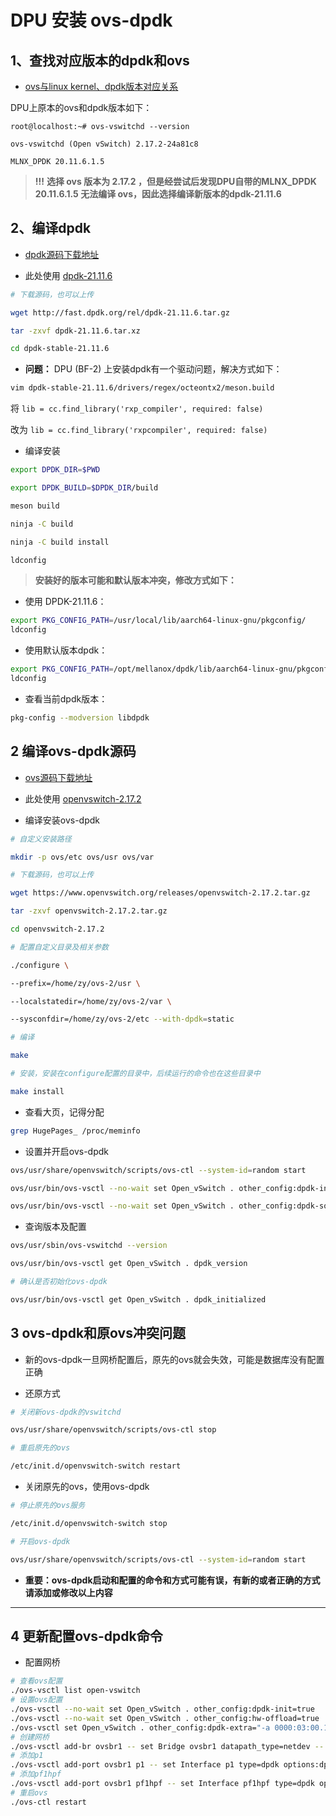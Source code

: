 # DPU 安装 ovs-dpdk

## 1、查找对应版本的dpdk和ovs

- [ovs与linux kernel、dpdk版本对应关系](https://docs.openvswitch.org/en/latest/faq/releases/)

DPU上原本的ovs和dpdk版本如下：

```textile
root@localhost:~# ovs-vswitchd --version

ovs-vswitchd (Open vSwitch) 2.17.2-24a81c8

MLNX_DPDK 20.11.6.1.5
```

> **!!!** **选择 ovs 版本为 2.17.2 ，但是经尝试后发现DPU自带的MLNX_DPDK 20.11.6.1.5 无法编译 ovs，因此选择编译新版本的dpdk-21.11.6**

## 2、编译dpdk

- [dpdk源码下载地址 ](http://fast.dpdk.org/rel/)

- 此处使用 [dpdk-21.11.6](http://fast.dpdk.org/rel/dpdk-21.11.6.tar.gz)

```bash
# 下载源码，也可以上传

wget http://fast.dpdk.org/rel/dpdk-21.11.6.tar.gz

tar -zxvf dpdk-21.11.6.tar.xz

cd dpdk-stable-21.11.6
```

- **问题：** DPU (BF-2) 上安装dpdk有一个驱动问题，解决方式如下：

```bash
vim dpdk-stable-21.11.6/drivers/regex/octeontx2/meson.build
```

将 `lib = cc.find_library('rxp_compiler', required: false)`  

改为 `lib = cc.find_library('rxpcompiler', required: false)`

- 编译安装

```bash
export DPDK_DIR=$PWD

export DPDK_BUILD=$DPDK_DIR/build

meson build

ninja -C build

ninja -C build install

ldconfig
```

> **安装好的版本可能和默认版本冲突，修改方式如下：**

- 使用 DPDK-21.11.6：

```bash
export PKG_CONFIG_PATH=/usr/local/lib/aarch64-linux-gnu/pkgconfig/
ldconfig
```

- 使用默认版本dpdk：

```bash
export PKG_CONFIG_PATH=/opt/mellanox/dpdk/lib/aarch64-linux-gnu/pkgconfig
ldconfig
```

- 查看当前dpdk版本：

```bash
pkg-config --modversion libdpdk
```

## 2 编译ovs-dpdk源码

- [ovs源码下载地址](https://www.openvswitch.org/download/)

- 此处使用 [openvswitch-2.17.2](https://www.openvswitch.org/releases/openvswitch-2.17.2.tar.gz)

- 编译安装ovs-dpdk

```bash
# 自定义安装路径

mkdir -p ovs/etc ovs/usr ovs/var

# 下载源码，也可以上传

wget https://www.openvswitch.org/releases/openvswitch-2.17.2.tar.gz

tar -zxvf openvswitch-2.17.2.tar.gz

cd openvswitch-2.17.2

# 配置自定义目录及相关参数

./configure \

--prefix=/home/zy/ovs-2/usr \

--localstatedir=/home/zy/ovs-2/var \

--sysconfdir=/home/zy/ovs-2/etc --with-dpdk=static

# 编译

make

# 安装，安装在configure配置的目录中，后续运行的命令也在这些目录中

make install
```

- 查看大页，记得分配

```bash
grep HugePages_ /proc/meminfo
```

- 设置并开启ovs-dpdk

```bash
ovs/usr/share/openvswitch/scripts/ovs-ctl --system-id=random start

ovs/usr/bin/ovs-vsctl --no-wait set Open_vSwitch . other_config:dpdk-init=true

ovs/usr/bin/ovs-vsctl --no-wait set Open_vSwitch . other_config:dpdk-socket-mem=1024
```

- 查询版本及配置

```bash
ovs/usr/sbin/ovs-vswitchd --version

ovs/usr/bin/ovs-vsctl get Open_vSwitch . dpdk_version

# 确认是否初始化ovs-dpdk

ovs/usr/bin/ovs-vsctl get Open_vSwitch . dpdk_initialized
```

## 3 ovs-dpdk和原ovs冲突问题

- 新的ovs-dpdk一旦网桥配置后，原先的ovs就会失效，可能是数据库没有配置正确

- 还原方式

```bash
# 关闭新ovs-dpdk的vswitchd

ovs/usr/share/openvswitch/scripts/ovs-ctl stop

# 重启原先的ovs

/etc/init.d/openvswitch-switch restart
```

- 关闭原先的ovs，使用ovs-dpdk

```bash
# 停止原先的ovs服务

/etc/init.d/openvswitch-switch stop

# 开启ovs-dpdk

ovs/usr/share/openvswitch/scripts/ovs-ctl --system-id=random start
```

- **重要：ovs-dpdk启动和配置的命令和方式可能有误，有新的或者正确的方式请添加或修改以上内容**

---

## 4 更新配置ovs-dpdk命令

- 配置网桥
  

```bash
# 查看ovs配置
./ovs-vsctl list open-vswitch
# 设置ovs配置
./ovs-vsctl --no-wait set Open_vSwitch . other_config:dpdk-init=true
./ovs-vsctl --no-wait set Open_vSwitch . other_config:hw-offload=true
./ovs-vsctl set Open_vSwitch . other_config:dpdk-extra="-a 0000:03:00.1,representor=[0,65535],dv_flow_en=1,dv_xmeta_en=1,sys_mem_en=1"
# 创建网桥
./ovs-vsctl add-br ovsbr1 -- set Bridge ovsbr1 datapath_type=netdev -- br-set-external-id ovsbr1 bridge-id ovsbr1 -- set bridge ovsbr1 fail-mode=standalone
# 添加p1
./ovs-vsctl add-port ovsbr1 p1 -- set Interface p1 type=dpdk options:dpdk-devargs=0000:03:00.1
# 添加pf1hpf
./ovs-vsctl add-port ovsbr1 pf1hpf -- set Interface pf1hpf type=dpdk options:dpdk-devargs=0000:03:00.1,representor=[65535]
# 重启ovs
./ovs-ctl restart
```